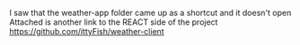 I saw that the weather-app folder
came up as a shortcut and it doesn't open
Attached is another link to the REACT side of the project
https://github.com/ittyFish/weather-client
